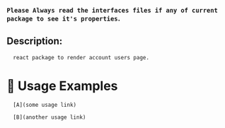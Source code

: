 ### `Please Always read the interfaces files if any of current package to see it's properties`.

## Description:

```sh
  react package to render account users page.
```

# 🔨 Usage Examples

```typescript
  [A](some usage link)

  [B](another usage link)
```
